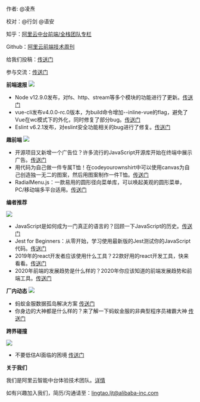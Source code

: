 作者: @凌焘

校对：@行剑 @语安
 
知乎：[阿里云中台前端/全栈团队专栏](https://zhuanlan.zhihu.com/aliyun)

Github：[阿里云前端技术周刊](https://github.com/aliyunfe/weekly)

给我们投稿：[传送门](https://github.com/aliyunfe/weekly/issues/new)

参与交流：[传送门](https://github.com/aliyunfe/weekly/issues/5)

**前端速报**
![](https://user-gold-cdn.xitu.io/2019/8/26/16ccc868887ad8f8?w=1492&h=350&f=png&s=877194)

- Node v12.9.0发布，对fs、http、stream等多个模块的功能进行了更新。[传送门](https://nodejs.org/en/blog/release/v12.9.0/)
- vue-cli发布v4.0.0-rc.0版本，为build命令增加--inline-vue的flag，避免了Vue在wc模式下的外化，同时修复了部分bug。[传送门](https://github.com/vuejs/vue-cli/releases)
- Eslint v6.2.1发布，对eslint安全功能相关的bug进行了修复。[传送门](
https://eslint.org/blog/2019/08/eslint-v6.2.1-released)

**趣前端**
![](https://user-gold-cdn.xitu.io/2019/8/26/16ccc872305436ef?w=1492&h=350&f=png&s=542428)

- 开源项目又新增一个广告位？许多流行的JavaScript开源库开始在终端中展示广告。[传送门](https://www.zdnet.com/article/popular-javascript-library-starts-showing-ads-in-its-terminal/)
- 用代码为自己做一件专属T恤！在codeyourownshirt中可以使用canvas为自己创造独一无二的图案，然后用图案制作一件T恤。[传送门](https://www.codeyourowntshirt.com)
- RadialMenu.js：一款易用的圆形径向菜单库，可以唤起美观的圆形菜单，PC/移动端多平台适用。[传送门](https://github.com/victorqribeiro/radialMenu)

**编者推荐**

![](https://user-gold-cdn.xitu.io/2019/8/26/16ccc8925b56ace1?w=1492&h=350&f=png&s=489826)

- JavaScript是如何成为一门真正的语言的？回顾一下JavaScript的历史。[传送门](https://medium.com/young-coder/how-javascript-grew-up-and-became-a-real-language-17a0b948b77f)
- Jest for Beginners：从零开始，学习使用最新版的Jest测试你的JavaScript代码。[传送门](https://www.valentinog.com/blog/jest/)
- 2019年的react开发者应该使用什么工具？22款好用的react开发工具，快来看看。[传送门](https://dev.to/jsmanifest/22-miraculous-tools-for-react-developers-in-2019-4i46)
- 2020年前端的发展趋势是什么样的？2020年你应该知道的前端发展趋势和前端工具。[传送门](https://www.infoq.cn/article/VdJX0JkmSm_dkJBgF23r)

**厂内动态**
![](https://user-gold-cdn.xitu.io/2019/8/26/16ccc8964860e786?w=1492&h=350&f=png&s=952525)
- 蚂蚁金服数据孤岛解决方案 [传送门](https://segmentfault.com/a/1190000020125084)
- 你身边的大神都是什么样的？来了解一下蚂蚁金服的非典型程序员褚霸大神 [传送门](https://zhuanlan.zhihu.com/p/79783111)

**跨界碰撞**

![](https://user-gold-cdn.xitu.io/2019/8/26/16ccc898f3d757cd?w=1492&h=350&f=png&s=705084)

- 不要低估AI面临的困境 [传送门](https://segmentfault.com/a/1190000020189463)

**关于我们**

我们是阿里云智能中台体验技术团队。[详情](https://github.com/aliyunfe/weekly/blob/master/about.md)

如有兴趣加入我们，简历/沟通请至：lingtao.ljt@alibaba-inc.com
